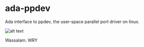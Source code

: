 # ada-ppdev
Ada interface to ppdev, the user-space parallel port driver on linux.

![alt text](https://github.com/wruslangit/ada-ppdev/figures/file-structure.jpg?raw=true)

Wassalam.
WRY

